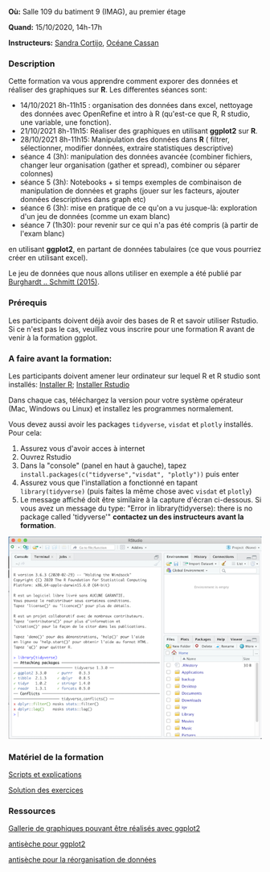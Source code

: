 **Où:** Salle 109 du batiment 9 (IMAG), au premier étage

**Quand:** 15/10/2020, 14h-17h

**Instructeurs:** 
[Sandra Cortijo](mailto:sandra.cortijo@hotmail.fr), 
[Océane Cassan](mailto:Oceane.CASSAN@cnrs.fr)


### Description

Cette formation va vous apprendre comment exporer des données et réaliser des graphiques sur **R**. 
Les differentes séances sont:
- 14/10/2021 8h-11h15 : organisation des données dans excel, nettoyage des données avec OpenRefine et intro à R (qu'est-ce que R, R studio, une variable, une fonction).
- 21/10/2021 8h-11h15: Réaliser des graphiques en utilisant **ggplot2** sur **R**. 
- 28/10/2021 8h-11h15: Manipulation des données dans **R** ( filtrer, sélectionner, modifier données, extraire statistiques descriptive)
- séance 4 (3h): manipulation des données avancée (combiner fichiers, changer leur organisation (gather et spread), combiner ou séparer colonnes)
- séance 5 (3h):  Notebooks + si temps exemples de combinaison de manipulation de données et graphs (jouer sur les facteurs, ajouter données descriptives dans graph etc)
- séance 6 (3h): mise en pratique de ce qu'on a vu jusque-là: exploration d'un jeu de données (comme un exam blanc)
- séance 7 (1h30): pour revenir sur ce qui n'a pas été compris (à partir de l'exam blanc)



en utilisant **ggplot2**, en partant de données tabulaires (ce que vous pourriez créer en utilisant excel).

Le jeu de données que nous allons utiliser en exemple a été publié par 
[Burghardt .. Schmitt (2015)](https://doi.org/10.1111/nph.13799). 


### Prérequis
Les participants doivent déjà avoir des bases de R et savoir utiliser Rstudio. Si ce n'est pas le cas, veuillez vous inscrire pour une formation R avant de venir à la formation ggplot.



### A faire avant la formation: 
Les participants doivent amener leur ordinateur sur lequel R et R studio sont installés:
[Installer R](https://cran.biotools.fr/);
[Installer Rstudio](https://rstudio.com/products/rstudio/download/)

Dans chaque cas, téléchargez la version pour votre système opérateur (Mac, Windows ou Linux) et installez les programmes normalement.

Vous devez aussi avoir les packages `tidyverse`, `visdat` et `plotly` installés. 
Pour cela:
1. Assurez vous d'avoir acces à internet
2. Ouvrez Rstudio
3. Dans la "console" (panel en haut à gauche), tapez `install.packages(c("tidyverse","visdat", "plotly"))` puis enter
4. Assurez vous que l'installation a fonctionné en tapant `library(tidyverse)` (puis faites la même chose avec `visdat` et `plotly`)
5. Le message affiché doit être similaire à la capture d'écran ci-dessous. Si vous avez un message du type: 
"Error in library(tidyverse): there is no package called 'tidyverse'"
**contactez un des instructeurs avant la formation**.

![capture d'écran d'un installation correcte](installation_package_instructions.png)



### Matériel de la formation


[Scripts et explications](materiel/ggplot_lesson.html)  


[Solution des exercices](materiel/ggplot_exercise_solutions.html)




### Ressources 

[Gallerie de graphiques pouvant être réalisés avec ggplot2](https://www.r-graph-gallery.com/)

[antisèche pour ggplot2](https://rstudio.com/wp-content/uploads/2015/03/ggplot2-cheatsheet.pdf)

[antisèche pour la réorganisation de données](module01_data_and_files/materials/data_organisation.md)






